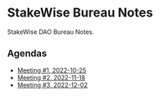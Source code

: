 # StakeWise Bureau Notes

StakeWise DAO Bureau Notes.

## Agendas

* [Meeting #1, 2022-10-25](https://github.com/stakewise/bureau-notes/blob/main/agenda/Meeting%20%231%2C%202022-10-25.md)
* [Meeting #2, 2022-11-18](https://github.com/stakewise/bureau-notes/blob/main/agenda/Meeting%20%232%2C%202022-11-18.md)
* [Meeting #3, 2022-12-02](https://github.com/stakewise/bureau-notes/blob/main/agenda/Meeting%20%233%2C%202022-12-02.md)
